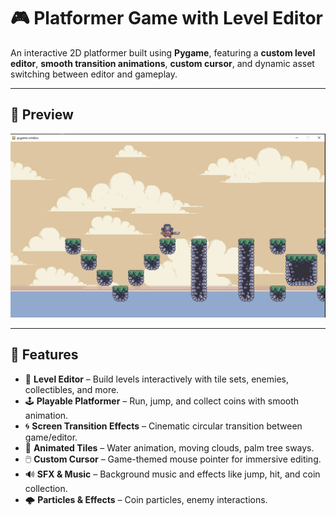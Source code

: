 # 🎮 Platformer Game with Level Editor

An interactive 2D platformer built using **Pygame**, featuring a **custom level editor**, **smooth transition animations**, **custom cursor**, and dynamic asset switching between editor and gameplay.

---

## 📸 Preview
![Preview Image](https://raw.githubusercontent.com/ArchitPokharankar/Python-game/main/pygame.png)



---

## 🚀 Features

- 🧱 **Level Editor** – Build levels interactively with tile sets, enemies, collectibles, and more.
- 🕹️ **Playable Platformer** – Run, jump, and collect coins with smooth animation.
- 🌀 **Screen Transition Effects** – Cinematic circular transition between game/editor.
- 🌊 **Animated Tiles** – Water animation, moving clouds, palm tree sways.
- 🖱️ **Custom Cursor** – Game-themed mouse pointer for immersive editing.
- 🔊 **SFX & Music** – Background music and effects like jump, hit, and coin collection.
- 🌩️ **Particles & Effects** – Coin particles, enemy interactions.

